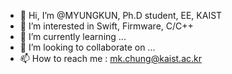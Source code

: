 - 👋 Hi, I’m @MYUNGKUN, Ph.D student, EE, KAIST
- 👀 I’m interested in Swift, Firmware, C/C++
- 🌱 I’m currently learning ...
- 💞️ I’m looking to collaborate on ...
- 📫 How to reach me : mk.chung@kaist.ac.kr

<!---
MYUNGKUN/MYUNGKUN is a ✨ special ✨ repository because its `README.md` (this file) appears on your GitHub profile.
You can click the Preview link to take a look at your changes.
--->
